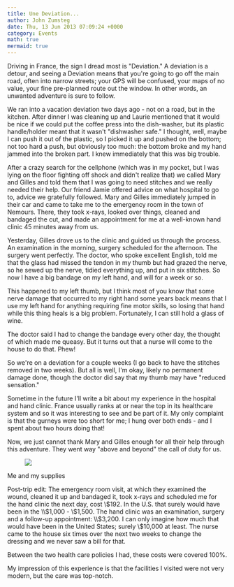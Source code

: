 ```yaml
---
title: Une Deviation...
author: John Zumsteg
date: Thu, 13 Jun 2013 07:09:24 +0000
category: Events
math: true
mermaid: true
---
```

Driving in France, the sign I dread most is "Deviation." A deviation is a detour, and seeing a Deviation means that you're going to go off the main road, often into narrow streets; your GPS will be confused, your maps of no value, your fine pre-planned route out the window. In other words, an unwanted adventure is sure to follow.

We ran into a vacation deviation two days ago - not on a road, but in the kitchen. After dinner I was cleaning up and Laurie mentioned that it would be nice if we could put the coffee press into the dish-washer, but its plastic handle/holder meant that it wasn't "dishwasher safe." I thought, well, maybe I can push it out of the plastic, so I picked it up and pushed on the bottom; not too hard a push, but obviously too much: the bottom broke and my hand jammed into the broken part. I knew immediately that this was big trouble.

After a crazy search for the cellphone (which was in my pocket, but I was lying on the floor fighting off shock and didn't realize that) we called Mary and Gilles and told them that I was going to need stitches and we really needed their help. Our friend Jamie offered advice on what hospital to go to, advice we gratefully followed. Mary and Gilles immediately jumped in their car and came to take me to the emergency room in the town of Nemours. There, they took x-rays, looked over things, cleaned and bandaged the cut, and made an appointment for me at a well-known hand clinic 45 minutes away from us. 

Yesterday, Gilles drove us to the clinic and guided us through the process. An examination in the morning, surgery scheduled for the afternoon. The surgery went perfectly. The doctor, who spoke excellent English, told me that the glass had missed the tendon in my thumb but had grazed the nerve, so he sewed up the nerve, tidied everything up, and put in six stitches. So now I have a big bandage on my left hand, and will for a week or so.

This happened to my left thumb, but I think most of you know that some nerve damage that occurred to my right hand some years back means that I use my left hand for anything requiring fine motor skills, so losing that hand while this thing heals is a big problem. Fortunately, I can still hold a glass of wine.

The doctor said I had to change the bandage every other day, the thought of which made me queasy. But it turns out that a nurse will come to the house to do that. Phew!

So we're on a deviation for a couple weeks (I go back to have the stitches removed in two weeks). But all is well, I'm okay, likely no permanent damage done, though the doctor did say that my thumb may have "reduced sensation." 

Sometime in the future I'll write a bit about my experience in the hospital and hand clinic. France usually ranks at or near the top in its healthcare system and so it was interesting to see and be part of it. My only complaint is that the gurneys were too short for me; I hung over both ends - and I spent about two hours doing that!

Now, we just cannot thank Mary and Gilles enough for all their help through this adventure. They went way "above and beyond" the call of duty for us.<br>
<figure>
	<img src="{{site.url}}/assets/images/2013/06/Medical-01.jpg"/>
	<figcaption></figcaption>
</figure>


Me and my supplies

Post-trip edit: The emergency room visit, at which they examined the wound, cleaned it up and bandaged it, took x-rays and scheduled me for the hand clinic the next day, cost \\$192. In the U.S. that surely would have been in the \\$1,000 - \\$1,500. The hand clinic was an examination, surgery and a follow-up appointment: \\$3,200. I can only imagine how much that would have been in the United States; surely \\$10,000 at least. The nurse came to the house six times over the next two weeks to change the dressing and we never saw a bill for that.

Between the two health care policies I had, these costs were covered 100%.

My impression of this experience is that the facilities I visited were not very modern, but the care was top-notch.


